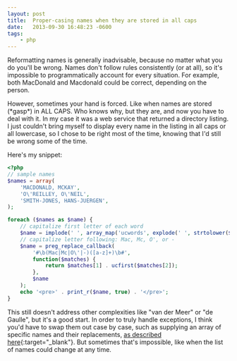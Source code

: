 ```yaml
---
layout: post
title:  Proper-casing names when they are stored in all caps
date:   2013-09-30 16:48:23 -0600
tags:
    - php
---
```


Reformatting names is generally inadvisable, because no matter what you do you'll be wrong. Names don't follow rules consistently (or at all), so it's impossible to programmatically account for every situation. For example, both MacDonald and Macdonald could be correct, depending on the person.

However, sometimes your hand is forced. Like when names are stored (\*gasp\*) in ALL CAPS. Who knows why, but they are, and now you have to deal with it. In my case it was a web service that returned a directory listing. I just couldn't bring myself to display every name in the listing in all caps or all lowercase, so I chose to be right most of the time, knowing that I'd still be wrong some of the time.

Here's my snippet:

```php
<?php
// sample names
$names = array(
    'MACDONALD, MCKAY',
    'O\'REILLEY, O\'NEIL',
    'SMITH-JONES, HANS-JUERGEN',
);

foreach ($names as $name) {
    // capitalize first letter of each word
    $name = implode(' ', array_map('ucwords', explode(' ', strtolower($name))));
    // capitalize letter following: Mac, Mc, O', or -
    $name = preg_replace_callback(
        '#\b(Mac|Mc|O\'|-)([a-z]+)\b#', 
        function($matches) {
            return $matches[1] . ucfirst($matches[2]);
        }, 
        $name
    );
    echo '<pre>' . print_r($name, true) . '</pre>'; 
}
```

This still doesn't address other complexities like "van der Meer" or "de Gaulle", but it's a good start. In order to truly handle exceptions, I think you'd have to swap them out case by case, such as supplying an array of specific names and their replacements, [as described here](http://stackoverflow.com/questions/11529213/given-upper-case-names-transform-to-proper-case-handling-ohara-mcdonald/11532427#11532427){:target="_blank"}. But sometimes that's impossible, like when the list of names could change at any time.

